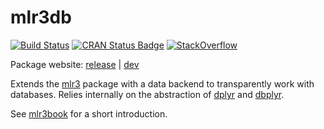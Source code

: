 # mlr3db

[![Build Status](https://img.shields.io/travis/mlr-org/mlr3db/master?label=Linux&logo=travis&style=flat-square)](https://travis-ci.org/mlr-org/mlr3db)
[![CRAN Status Badge](https://www.r-pkg.org/badges/version-ago/mlr3db)](https://cran.r-project.org/package=mlr3db)
[![StackOverflow](https://img.shields.io/badge/stackoverflow-mlr3db-orange.svg)](https://stackoverflow.com/questions/tagged/mlr3db)

Package website: [release](https://mlr3db.mlr-org.com/) | [dev](https://mlr3db.mlr-org.com/dev)

Extends the [mlr3](https://mlr3.mlr-org.com/) package with a data backend to transparently work with databases.
Relies internally on the abstraction of [dplyr](https://dplyr.tidyverse.org/) and [dbplyr](https://dbplyr.tidyverse.org/).

See [mlr3book](https://mlr3book.mlr-org.com) for a short introduction.
